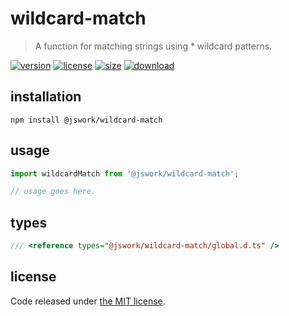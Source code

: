 # wildcard-match
> A function for matching strings using * wildcard patterns.

[![version][version-image]][version-url]
[![license][license-image]][license-url]
[![size][size-image]][size-url]
[![download][download-image]][download-url]

## installation
```shell
npm install @jswork/wildcard-match
```

## usage
```js
import wildcardMatch from '@jswork/wildcard-match';

// usage goes here.
```

## types
```ts
/// <reference types="@jswork/wildcard-match/global.d.ts" />
```

## license
Code released under [the MIT license](https://github.com/afeiship/wildcard-match/blob/master/LICENSE.txt).

[version-image]: https://img.shields.io/npm/v/@jswork/wildcard-match
[version-url]: https://npmjs.org/package/@jswork/wildcard-match

[license-image]: https://img.shields.io/npm/l/@jswork/wildcard-match
[license-url]: https://github.com/afeiship/wildcard-match/blob/master/LICENSE.txt

[size-image]: https://img.shields.io/bundlephobia/minzip/@jswork/wildcard-match
[size-url]: https://github.com/afeiship/wildcard-match/blob/master/dist/index.min.js

[download-image]: https://img.shields.io/npm/dm/@jswork/wildcard-match
[download-url]: https://www.npmjs.com/package/@jswork/wildcard-match
